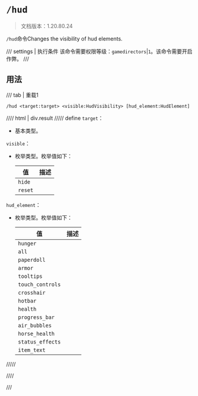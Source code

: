 # `/hud`

> 文档版本：1.20.80.24

`/hud`命令Changes the visibility of hud elements.

/// settings | 执行条件
该命令需要权限等级：`gamedirectors`|`1`。该命令需要开启作弊。
///

## 用法

/// tab | 重载1
```mcfunction
/hud <target:target> <visible:HudVisibility> [hud_element:HudElement]
```

//// html | div.result
///// define
`target`：<!-- md:samp target -->

- 基本类型。

`visible`：<!-- md:samp HudVisibility -->

- 枚举类型。枚举值如下：

  |值|描述|
  |---|---|
  |`hide`||
  |`reset`||


`hud_element`：<!-- md:samp HudElement -->

- 枚举类型。枚举值如下：

  |值|描述|
  |---|---|
  |`hunger`||
  |`all`||
  |`paperdoll`||
  |`armor`||
  |`tooltips`||
  |`touch_controls`||
  |`crosshair`||
  |`hotbar`||
  |`health`||
  |`progress_bar`||
  |`air_bubbles`||
  |`horse_health`||
  |`status_effects`||
  |`item_text`||



/////

////

///
